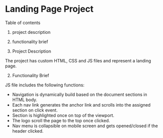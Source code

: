 # Landing Page Project

Table of contents
1. project description
2. functionality brief

1. Project Description

The project has custom HTML, CSS and JS files and represent a landing page.

2. Functionality Brief

JS file includes the following functions:
- Navigation is dynamically build based on the document sections in HTML body.
- Each nav link generates the anchor link and scrolls into the assigned section on click event.
- Section is highlighted once on top of the viewport.
- The logo scroll the page to the top once clicked.
- Nav menu is collapsible on mobile screen and gets opened/closed if the header clicked.